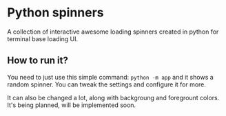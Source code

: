 # Python spinners

A collection of interactive awesome loading spinners created in python 
for terminal base loading UI.

## How to run it?

You need to just use this simple command: `python -m app` and it shows 
a random spinner. You can tweak the settings and configure it for more.

It can also be changed a lot, along with backgroung and foregrount colors.
It's being planned, will be implemented soon.
